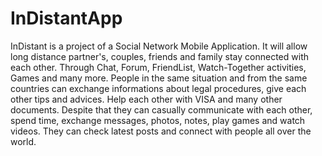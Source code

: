 # InDistantApp

InDistant is a project of a Social Network Mobile Application.
It will allow long distance partner's, couples, friends and family stay connected with each other.
Through Chat, Forum, FriendList, Watch-Together activities, Games and many more.
People in the same situation and from the same countries can exchange informations about legal procedures,
give each other tips and advices. Help each other with VISA and many other documents.
Despite that they can casually communicate with each other, spend time, exchange messages, photos, notes, play games and watch videos.
They can check latest posts and connect with people all over the world.
